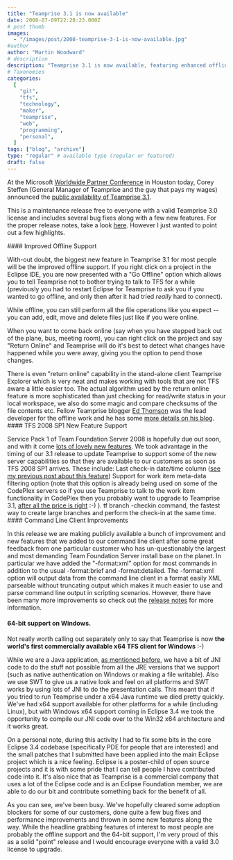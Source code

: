 ```yaml
---
title: "Teamprise 3.1 is now available"
date: 2008-07-09T22:28:23.000Z
# post thumb
images:
  - "/images/post/2008-teamprise-3-1-is-now-available.jpg"
#author
author: "Martin Woodward"
# description
description: "Teamprise 3.1 is now available, featuring enhanced offline support and several bug fixes for users with a Teamprise 3.0 licence."
# Taxonomies
categories:
  [
    "git",
    "tfs",
    "technology",
    "maker",
    "teamprise",
    "web",
    "programming",
    "personal",
  ]
tags: ["blog", "archive"]
type: "regular" # available type (regular or featured)
draft: false
---
```


At the Microsoft [Worldwide Partner Conference](https://partner.microsoft.com/global/40018508) in Houston today, Corey Steffen (General Manager of Teamprise and the guy that pays my wages) announced the [public availability of Teamprise 3.1](http://www.teamprise.com/).

This is a maintenance release free to everyone with a valid Teamprise 3.0 license and includes several bug fixes along with a few new features. For the proper release notes, take a look [here](http://download-us.teamprise.com/cs/3.1.0.8392R/release-notes/release-notes.html). However I just wanted to point out a few highlights.

[](http://www.woodwardweb.com/WindowsLiveWriter/Teamprise3.1isnowavailable_C053/online_2.png) #### Improved Offline Support

With-out doubt, the biggest new feature in Teamprise 3.1 for most people will be the improved offline support. If you right click on a project in the Eclipse IDE, you are now presented with a "Go Offline" option which allows you to tell Teamprise not to bother trying to talk to TFS for a while (previously you had to restart Eclipse for Teamprise to ask you if you wanted to go offline, and only then after it had tried _really_ hard to connect).

While offline, you can still perform all the file operations like you expect -- you can add, edit, move and delete files just like if you were online.

When you want to come back online (say when you have stepped back out of the plane, bus, meeting room), you can right click on the project and say "Return Online" and Teamprise will do it's best to detect what changes have happened while you were away, giving you the option to pend those changes.

There is even "return online" capability in the stand-alone client Teamprise Explorer which is very neat and makes working with tools that are not TFS aware a little easier too. The actual algorithm used by the return online feature is more sophisticated than just checking for read/write status in your local workspace, we also do some magic and compare checksums of the file contents etc. Fellow Teamprise blogger [Ed Thomson](http://www.edwardthomson.com/blog/) was the lead developer for the offline work and he has some [more details on his blog](http://www.edwardthomson.com/blog/2008/07/teamprise_31.html). #### TFS 2008 SP1 New Feature Support

Service Pack 1 of Team Foundation Server 2008 is hopefully due out soon, and with it come [lots of lovely new features](http://blogs.msdn.com/bharry/archive/2008/04/28/team-foundation-server-2008-sp1.aspx). We took advantage in the timing of our 3.1 release to update Teamprise to support some of the new server capabilities so that they are available to our customers as soon as TFS 2008 SP1 arrives. These include: Last check-in date/time column ([see my previous post about this feature](http://www.woodwardweb.com/teamprise/000436.html)) Support for work item meta-data filtering option (note that this option is already being used on some of the CodePlex servers so if you use Teamprise to talk to the work item functionality in CodePlex then you probably want to upgrade to Teamprise 3.1, [after all the price is right](http://www.woodwardweb.com/teamprise/000339.html) :-) ). tf branch -checkin command, the fastest way to create large branches and perform the check-in at the same time. #### Command Line Client Improvements

In this release we are making publicly available a bunch of improvement and new features that we added to our command line client after some great feedback from one particular customer who has un-questionably the largest and most demanding Team Foundation Server install base on the planet. In particular we have added the "-format:xml" option for most commands in addition to the usual -format:brief and -format:detailed. The -format:xml option will output data from the command line client in a format easily XML parseable without truncating output which makes it much easier to use and parse command line output in scripting scenarios. However, there have been many more improvements so check out the [release notes](http://download-us.teamprise.com/cs/3.1.0.8392R/release-notes/release-notes.html) for more information.

#### 64-bit support on Windows.

Not really worth calling out separately only to say that Teamprise is now **the world's first commercially available x64 TFS client for Windows** :-)

While we are a Java application, [as mentioned before](http://www.woodwardweb.com/java/000223.html), we have a bit of JNI code to do the stuff not possible from all the JRE versions that we support (such as native authentication on Windows or making a file writable). Also we use SWT to give us a native look and feel on all platforms and SWT works by using lots of JNI to do the presentation calls. This meant that if you tried to run Teamprise under a x64 Java runtime we died pretty quickly. We've had x64 support available for other platforms for a while (including Linux), but with Windows x64 support coming in Eclipse 3.4 we took the opportunity to compile our JNI code over to the Win32 x64 architecture and it works great.

On a personal note, during this activity I had to fix some bits in the core Eclipse 3.4 codebase (specifically PDE for people that are interested) and the small patches that I submitted have been applied into the main Eclipse project which is a nice feeling. Eclipse is a poster-child of open source projects and it is with some pride that I can tell people I have contributed code into it. It's also nice that as Teamprise is a commercial company that uses a lot of the Eclipse code and is an Eclipse Foundation member, we are able to do our bit and contribute something back for the benefit of all.

As you can see, we've been busy. We've hopefully cleared some adoption blockers for some of our customers, done quite a few bug fixes and performance improvements and thrown in some new features along the way. While the headline grabbing features of interest to most people are probably the offline support and the 64-bit support, I'm very proud of this as a solid "point" release and I would encourage everyone with a valid 3.0 license to upgrade.
